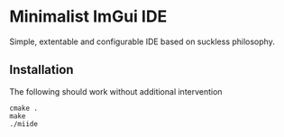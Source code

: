 # Minimalist ImGui IDE

Simple, extentable and configurable IDE based on suckless philosophy. 

## Installation

The following should work without additional intervention

    cmake .
    make 
    ./miide




	
